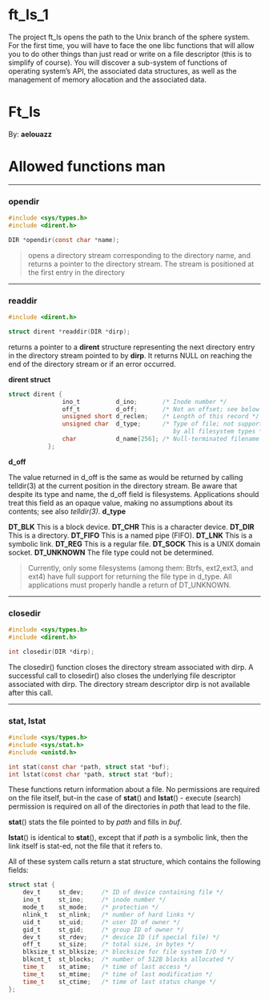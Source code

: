 # ft_ls_1
The project ft_ls opens the path to the Unix branch of the sphere system. For the first time, you will have to face the one libc functions that will allow you to do other things than just read or write on a file descriptor (this is to simplify of course). You will discover a sub-system of functions of operating system’s API, the associated data structures, as well as the management of memory allocation and the associated data.

# Ft_ls

By: **aelouazz**

# Allowed functions man

---

### opendir

```c
#include <sys/types.h>
#include <dirent.h>

DIR *opendir(const char *name);
```

> opens a directory stream corresponding to the directory name, and returns a pointer to the directory stream. The stream is positioned at the first entry in the directory

---

### readdir

```c
#include <dirent.h>

struct dirent *readdir(DIR *dirp);
```

returns a pointer to a **dirent** structure representing the next directory entry in the directory stream pointed to by **dirp**. It returns NULL on reaching the end of the directory stream or if an error occurred.

**dirent struct**

```c
struct dirent {
               ino_t          d_ino;       /* Inode number */
               off_t          d_off;       /* Not an offset; see below */
               unsigned short d_reclen;    /* Length of this record */
               unsigned char  d_type;      /* Type of file; not supported
                                              by all filesystem types */
               char           d_name[256]; /* Null-terminated filename */
           };
```

**d_off**  

The value returned in d_off is the same as would be returned by calling telldir(3) at the current position in the directory stream.  Be aware that despite its type and name, the d_off field is filesystems.  Applications should treat this field as an opaque value, making no assumptions about its contents; see also *telldir(3)*.
**d_type**

**DT_BLK**       This is a block device.
**DT_CHR**      This is a character device.
**DT_DIR**        This is a directory.
**DT_FIFO**     This is a named pipe (FIFO).
**DT_LNK**      This is a symbolic link.
**DT_REG**      This is a regular file.
**DT_SOCK**     This is a UNIX domain socket.
**DT_UNKNOWN**  The file type could not be determined.

> Currently, only some filesystems (among them: Btrfs, ext2,ext3, and ext4) have full support for returning the file type in d_type.  All applications must properly handle a return of DT_UNKNOWN.

---

### closedir

```c
#include <sys/types.h>
#include <dirent.h>

int closedir(DIR *dirp);
```

The closedir() function closes the directory stream associated with dirp. A successful call to closedir() also closes the underlying file descriptor associated with dirp. The directory stream descriptor dirp is not available after this call.

---

### **stat, lstat**

```c
#include <sys/types.h>
#include <sys/stat.h>
#include <unistd.h>

int stat(const char *path, struct stat *buf);
int lstat(const char *path, struct stat *buf);
```

These functions return information about a file. No permissions are required on the file itself, but-in the case of **stat**() and **lstat**() - execute (search) permission is required on all of the directories in *path* that lead to the file.

**stat**() stats the file pointed to by *path* and fills in *buf*.

**lstat**() is identical to **stat**(), except that if *path* is a symbolic link, then the link itself is stat-ed, not the file that it refers to.

All of these system calls return a stat structure, which contains the following fields:

```c
struct stat {
    dev_t     st_dev;     /* ID of device containing file */
    ino_t     st_ino;     /* inode number */
    mode_t    st_mode;    /* protection */
    nlink_t   st_nlink;   /* number of hard links */
    uid_t     st_uid;     /* user ID of owner */
    gid_t     st_gid;     /* group ID of owner */
    dev_t     st_rdev;    /* device ID (if special file) */
    off_t     st_size;    /* total size, in bytes */
    blksize_t st_blksize; /* blocksize for file system I/O */
    blkcnt_t  st_blocks;  /* number of 512B blocks allocated */
    time_t    st_atime;   /* time of last access */
    time_t    st_mtime;   /* time of last modification */
    time_t    st_ctime;   /* time of last status change */
};
```
